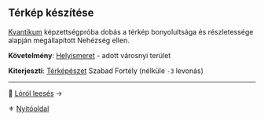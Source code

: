 ## Térkép készítése

[Kvantikum](kepzettsegek.szekunder/kvantikum.md) képzettségpróba dobás a térkép bonyolultsága és részletessége alapján megállapított Nehézség ellen.

**Követelmény**: [Helyismeret](fortelyok.kiemelt/helyismeret.md) - adott városnyi terület

**Kiterjeszti**: [Térképészet](fortelyok.szabad/terkepeszet.md) Szabad Fortély (nélküle `-3` levonás)

---

🔗 [Lóról leesés](156_lorol_leeses.md) →

⚜️ [Nyitóoldal](start.md#15-szitu%C3%A1ci%C3%B3k)
